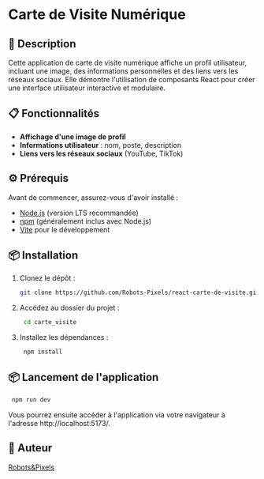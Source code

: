 # Carte de Visite Numérique

## 🚀 Description
Cette application de carte de visite numérique affiche un profil utilisateur, incluant une image, des informations personnelles et des liens vers les réseaux sociaux. Elle démontre l'utilisation de composants React pour créer une interface utilisateur interactive et modulaire.

## 📋 Fonctionnalités
- **Affichage d'une image de profil**
- **Informations utilisateur** : nom, poste, description
- **Liens vers les réseaux sociaux** (YouTube, TikTok)

## ⚙️ Prérequis
Avant de commencer, assurez-vous d'avoir installé :
- [Node.js](https://nodejs.org/) (version LTS recommandée)
- [npm](https://www.npmjs.com/) (généralement inclus avec Node.js)
- [Vite](https://vitejs.dev/) pour le développement

## 📦 Installation
1. Clonez le dépôt :
   ```bash 
   git clone https://github.com/Robots-Pixels/react-carte-de-visite.git
2. Accédez au dossier du projet :
   ```bash 
	cd carte_visite
3. Installez les dépendances :
   ```bash 
	npm install
## 📦 Lancement de l'application

   ```bash 
	npm run dev
   ```

Vous pourrez ensuite accéder à l'application via votre navigateur à l'adresse http://localhost:5173/.

## 👤 Auteur
[Robots&Pixels](https://www.youtube.com/@RobotsPixels)
